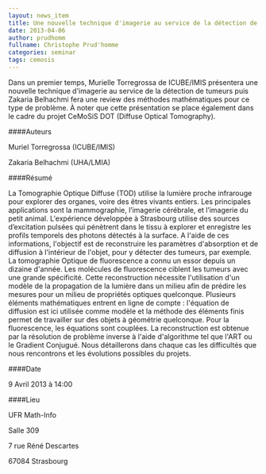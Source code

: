 ```yaml
---
layout: news_item
title: Une nouvelle technique d'imagerie au service de la détection de tumeurs
date: 2013-04-06
author: prudhomm
fullname: Christophe Prud'homme
categories: seminar
tags: cemosis
---
```


Dans un premier temps, Murielle Torregrossa de ICUBE/IMIS présentera  une nouvelle technique d'imagerie au service de la détection de tumeurs puis Zakaria Belhachmi fera une review des méthodes mathématiques pour ce type de problème. À  noter que cette présentation se place également dans le cadre du projet CeMoSiS DOT (Diffuse Optical Tomography).


####Auteurs

Muriel Torregrossa (ICUBE/IMIS)

Zakaria Belhachmi (UHA/LMIA)


####Résumé

La Tomographie Optique Diffuse (TOD) utilise la lumière proche infrarouge pour explorer des organes, voire des êtres vivants entiers. Les principales applications sont la mammographie, l’imagerie cérébrale, et l’imagerie du petit animal. L'expérience développée à Strasbourg utilise des sources d’excitation pulsées qui pénètrent dans le tissu à explorer et enregistre les profils temporels des photons détectés à la surface. A l'aide de ces informations, l'objectif est de reconstruire les paramètres d'absorption et de diffusion à l'intérieur de l'objet, pour y détecter des tumeurs, par exemple. La tomographie Optique de fluorescence a connu un essor depuis un dizaine d'année. Les molécules de fluorescence ciblent les tumeurs avec une grande spécificité. Cette reconstruction nécessite l'utilisation d'un modèle de la propagation de la lumière dans un milieu afin de prédire les mesures pour un milieu de propriétés optiques quelconque. Plusieurs éléments mathématiques entrent en ligne de compte : l'équation de diffusion est ici utilisée comme modèle et la méthode des éléments finis permet de travailler sur des objets à géométrie quelconque. Pour la fluorescence, les équations sont couplées. La reconstruction est obtenue par la résolution de problème inverse à l'aide d'algorithme tel que l'ART ou le Gradient Conjugué. Nous détaillerons dans chaque cas les difficultés que nous rencontrons et les évolutions possibles du projets.


####Date 

9 Avril 2013 à 14:00

####Lieu

UFR Math-Info

Salle 309 

7 rue Réné Descartes

67084 Strasbourg
